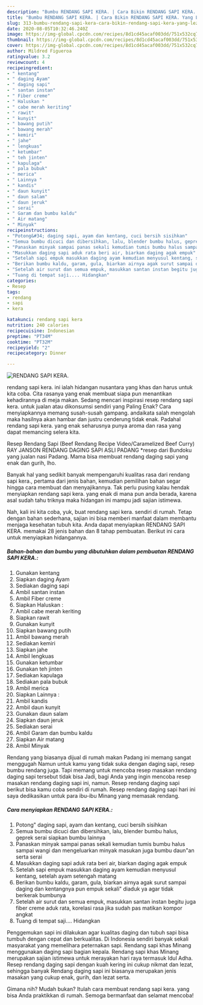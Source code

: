 ```yaml
---
description: "Bumbu RENDANG SAPI KERA. | Cara Bikin RENDANG SAPI KERA. Yang Lezat Sekali"
title: "Bumbu RENDANG SAPI KERA. | Cara Bikin RENDANG SAPI KERA. Yang Lezat Sekali"
slug: 313-bumbu-rendang-sapi-kera-cara-bikin-rendang-sapi-kera-yang-lezat-sekali
date: 2020-08-05T10:32:46.240Z
image: https://img-global.cpcdn.com/recipes/8d1cd45acaf003dd/751x532cq70/rendang-sapi-kera-foto-resep-utama.jpg
thumbnail: https://img-global.cpcdn.com/recipes/8d1cd45acaf003dd/751x532cq70/rendang-sapi-kera-foto-resep-utama.jpg
cover: https://img-global.cpcdn.com/recipes/8d1cd45acaf003dd/751x532cq70/rendang-sapi-kera-foto-resep-utama.jpg
author: Mildred Figueroa
ratingvalue: 3.2
reviewcount: 4
recipeingredient:
- " kentang"
- " daging Ayam"
- " daging sapi"
- " santan instan"
- " Fiber creme"
- " Haluskan "
- " cabe merah keriting"
- " rawit"
- " kunyit"
- " bawang putih"
- " bawang merah"
- " kemiri"
- " jahe"
- " lengkuas"
- " ketumbar"
- " teh jinten"
- " kapulaga"
- " pala bubuk"
- " merica"
- " Lainnya "
- " kandis"
- " daun kunyit"
- " daun salam"
- " daun jeruk"
- " serai"
- " Garam dan bumbu kaldu"
- " Air matang"
- " Minyak"
recipeinstructions:
- "Potong&#34; daging sapi, ayam dan kentang, cuci bersih sisihkan"
- "Semua bumbu dicuci dan dibersihkan, lalu, blender bumbu halus, geprek serai siapkan bumbu lainnya"
- "Panaskan minyak sampai panas sekali kemudian tumis bumbu halus sampai wangi dan mengeluarkan minyak masukan juga bumbu daun&#34;an serta serai"
- "Masukkan daging sapi aduk rata beri air, biarkan daging agak empuk"
- "Setelah sapi empuk masukkan daging ayam kemudian menyusul kentang, setelah ayam setengah matang"
- "Berikan bumbu kaldu, garam, gula, biarkan airnya agak surut sampai daging dan kentangnya pun empuk sekali&#34; diaduk ya agar tidak berkerak bumbunya"
- "Setelah air surut dan semua empuk, masukkan santan instan begitu juga fiber creme aduk rata, korelasi rasa jika sudah pas matikan kompor angkat"
- "Tuang di tempat saji.... Hidangkan"
categories:
- Resep
tags:
- rendang
- sapi
- kera

katakunci: rendang sapi kera 
nutrition: 240 calories
recipecuisine: Indonesian
preptime: "PT34M"
cooktime: "PT32M"
recipeyield: "2"
recipecategory: Dinner

---
```



![RENDANG SAPI KERA.](https://img-global.cpcdn.com/recipes/8d1cd45acaf003dd/751x532cq70/rendang-sapi-kera-foto-resep-utama.jpg)


rendang sapi kera. ini ialah hidangan nusantara yang khas dan harus untuk kita coba. Cita rasanya yang enak membuat siapa pun menantikan kehadirannya di meja makan.
Sedang mencari inspirasi resep rendang sapi kera. untuk jualan atau dikonsumsi sendiri yang Paling Enak? Cara menyiapkannya memang susah-susah gampang. andaikata salah mengolah maka hasilnya akan hambar dan justru cenderung tidak enak. Padahal rendang sapi kera. yang enak seharusnya punya aroma dan rasa yang dapat memancing selera kita.

Resep Rendang Sapi (Beef Rendang Recipe Video/Caramelized Beef Curry) RAY JANSON RENDANG DAGING SAPI ASLI PADANG *resep dari Bundoku yang jualan nasi Padang. Mama bisa membuat rendang daging sapi yang enak dan gurih, lho.

Banyak hal yang sedikit banyak mempengaruhi kualitas rasa dari rendang sapi kera., pertama dari jenis bahan, kemudian pemilihan bahan segar hingga cara membuat dan menyajikannya. Tak perlu pusing kalau hendak menyiapkan rendang sapi kera. yang enak di mana pun anda berada, karena asal sudah tahu triknya maka hidangan ini mampu jadi sajian istimewa.


Nah, kali ini kita coba, yuk, buat rendang sapi kera. sendiri di rumah. Tetap dengan bahan sederhana, sajian ini bisa memberi manfaat dalam membantu menjaga kesehatan tubuh kita. Anda dapat menyiapkan RENDANG SAPI KERA. memakai 28 jenis bahan dan 8 tahap pembuatan. Berikut ini cara untuk menyiapkan hidangannya.

<!--inarticleads1-->

##### Bahan-bahan dan bumbu yang dibutuhkan dalam pembuatan RENDANG SAPI KERA.:

1. Gunakan  kentang
1. Siapkan  daging Ayam
1. Sediakan  daging sapi
1. Ambil  santan instan
1. Ambil  Fiber creme
1. Siapkan  Haluskan :
1. Ambil  cabe merah keriting
1. Siapkan  rawit
1. Gunakan  kunyit
1. Siapkan  bawang putih
1. Ambil  bawang merah
1. Sediakan  kemiri
1. Siapkan  jahe
1. Ambil  lengkuas
1. Gunakan  ketumbar
1. Gunakan  teh jinten
1. Sediakan  kapulaga
1. Sediakan  pala bubuk
1. Ambil  merica
1. Siapkan  Lainnya :
1. Ambil  kandis
1. Ambil  daun kunyit
1. Gunakan  daun salam
1. Siapkan  daun jeruk
1. Sediakan  serai
1. Ambil  Garam dan bumbu kaldu
1. Siapkan  Air matang
1. Ambil  Minyak


Rendang yang biasanya dijual di rumah makan Padang ini memang sangat menggugah Namun untuk kamu yang tidak suka dengan daging sapi, resep bumbu rendang juga. Tapi memang untuk mencoba resep masakan rendang daging sapi tersebut tidak bisa Jadi, bagi Anda yang ingin mencoba resep masakan rendang daging sapi ini, namun. Resep rendang daging sapi berikut bisa kamu coba sendiri di rumah. Resep rendang daging sapi hari ini saya dedikasikan untuk para ibu-ibu Minang yang memasak rendang. 

<!--inarticleads2-->

##### Cara menyiapkan RENDANG SAPI KERA.:

1. Potong&#34; daging sapi, ayam dan kentang, cuci bersih sisihkan
1. Semua bumbu dicuci dan dibersihkan, lalu, blender bumbu halus, geprek serai siapkan bumbu lainnya
1. Panaskan minyak sampai panas sekali kemudian tumis bumbu halus sampai wangi dan mengeluarkan minyak masukan juga bumbu daun&#34;an serta serai
1. Masukkan daging sapi aduk rata beri air, biarkan daging agak empuk
1. Setelah sapi empuk masukkan daging ayam kemudian menyusul kentang, setelah ayam setengah matang
1. Berikan bumbu kaldu, garam, gula, biarkan airnya agak surut sampai daging dan kentangnya pun empuk sekali&#34; diaduk ya agar tidak berkerak bumbunya
1. Setelah air surut dan semua empuk, masukkan santan instan begitu juga fiber creme aduk rata, korelasi rasa jika sudah pas matikan kompor angkat
1. Tuang di tempat saji.... Hidangkan


Penggemukan sapi ini dilakukan agar kualitas daging dan tubuh sapi bisa tumbuh dengan cepat dan berkualitas. Di Indonesia sendiri banyak sekali masyarakat yang memelihara peternakan sapi. Rendang sapi khas Minang menggunakan daging sapi bagian kepala. Rendang sapi khas Minang merupakan sajian istimewa untuk merayakan hari raya termasuk Idul Adha. Resep rendang daging sapi dengan kuah kering ini cukup nikmat dan lezat, sehingga banyak Rendang daging sapi ini biasanya merupakan jenis masakan yang cukup enak, gurih, dan lezat serta. 

Gimana nih? Mudah bukan? Itulah cara membuat rendang sapi kera. yang bisa Anda praktikkan di rumah. Semoga bermanfaat dan selamat mencoba!
